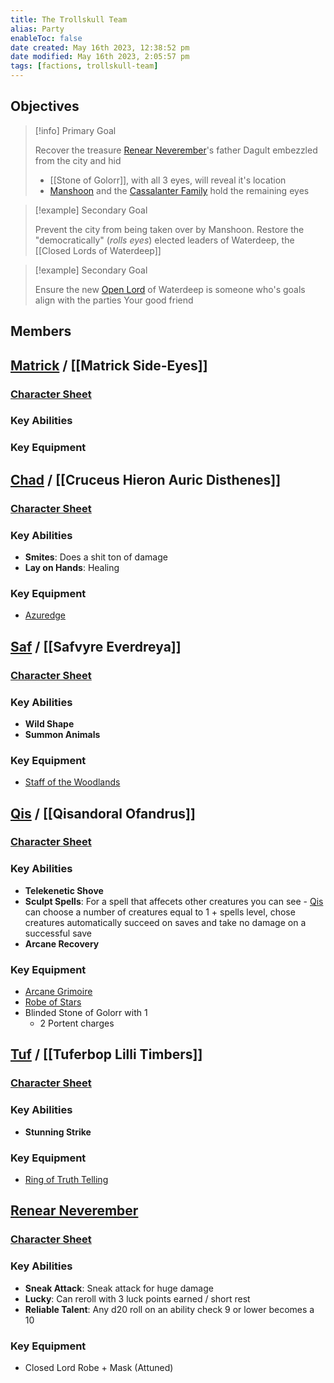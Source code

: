 ```yaml
---
title: The Trollskull Team
alias: Party
enableToc: false
date created: May 16th 2023, 12:38:52 pm
date modified: May 16th 2023, 2:05:57 pm
tags: [factions, trollskull-team]
---
```

## Objectives
> [!info] Primary Goal
>
> Recover the treasure [Renear Neverember](Renear%20Neverember.md)'s father Dagult embezzled from the city and hid
> - [[Stone of Golorr]], with all 3 eyes, will reveal it's location
> - [Manshoon](Manshoon.md) and the [Cassalanter Family](Cassalanter%20Family.md) hold the remaining eyes

> [!example] Secondary Goal
>
> Prevent the city from being taken over by Manshoon. Restore the "democratically" (*rolls eyes*) elected leaders of Waterdeep, the [[Closed Lords of Waterdeep]]
> 

> [!example] Secondary Goal
>
> Ensure the new [Open Lord](Closed%20Lords%20of%20Waterdeep.md) of Waterdeep is someone who's goals align with the parties
> Your good friend 
> 

## Members
## [Matrick](Matrick%20Side-Eyes.md) / [[Matrick Side-Eyes]]
### [Character Sheet](https://www.dndbeyond.com/characters/47957494)
### Key Abilities

### Key Equipment

## [Chad](Cruceus%20Hieron%20Auric%20Disthenes.md) / [[Cruceus Hieron Auric Disthenes]]
### [Character Sheet](https://www.dndbeyond.com/characters/29073151)
### Key Abilities
- **Smites**: Does a shit ton of damage
- **Lay on Hands**: Healing
### Key Equipment
- [Azuredge](https://www.dndbeyond.com/magic-items/253562-azuredge)

## [Saf](Safvyre%20Everdreya.md) / [[Safvyre Everdreya]]
### [Character Sheet](https://www.dndbeyond.com/characters/28905246)
### Key Abilities
- **Wild Shape**
- **Summon Animals**
### Key Equipment
- [Staff of the Woodlands](https://www.dndbeyond.com/magic-items/4769-staff-of-the-woodlands)

## [Qis](Qisandoral%20Ofandrus.md) / [[Qisandoral Ofandrus]]
### [Character Sheet](https://www.dndbeyond.com/characters/29207223)
### Key Abilities
- **Telekenetic Shove**
- **Sculpt Spells**: For a spell that affecets other creatures you can see - [Qis](Qisandoral%20Ofandrus.md) can choose a number of creatures equal to 1 + spells level, chose creatures automatically succeed on saves and take no damage on a successful save
- **Arcane Recovery**
### Key Equipment
- [Arcane Grimoire](https://www.dndbeyond.com/magic-items/2411946-arcane-grimoire-2)
- [Robe of Stars](https://www.dndbeyond.com/magic-items/4741-robe-of-stars)
- Blinded Stone of Golorr with 1
	- 2 Portent charges

## [Tuf](Tuferbop%20Lilli%20Timbers.md) / [[Tuferbop Lilli Timbers]]
### [Character Sheet](https://www.dndbeyond.com/characters/29269184)
### Key Abilities
- **Stunning Strike**
### Key Equipment
- [Ring of Truth Telling](https://www.dndbeyond.com/magic-items/254338-ring-of-truth-telling)

## [Renear Neverember](Renear%20Neverember.md)
### [Character Sheet](https://www.dndbeyond.com/characters/52716043)
### Key Abilities
- **Sneak Attack**: Sneak attack for huge damage
- **Lucky**: Can reroll with 3 luck points earned / short rest
- **Reliable Talent**: Any d20 roll on an ability check 9 or lower becomes a 10
### Key Equipment
- Closed Lord Robe + Mask (Attuned)
